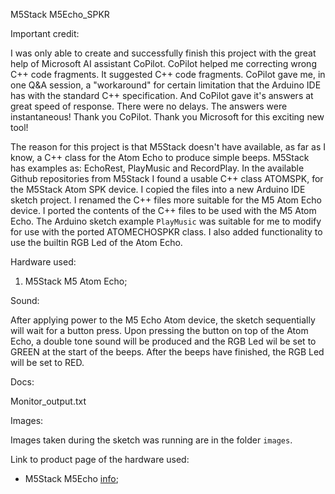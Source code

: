 M5Stack M5Echo_SPKR

Important credit:

I was only able to create and successfully finish this project with the great help of Microsoft AI assistant CoPilot.
CoPilot helped me correcting wrong C++ code fragments. It suggested C++ code fragments. CoPilot gave me, in one Q&A session, a "workaround" 
for certain limitation that the Arduino IDE has with the standard C++ specification. And CoPilot gave it's answers at great speed of response.
There were no delays. The answers were instantaneous! Thank you CoPilot. Thank you Microsoft for this exciting new tool!

The reason for this project is that M5Stack doesn't have available, as far as I know, a C++ class for the Atom Echo to produce simple beeps.
M5Stack has examples as: EchoRest, PlayMusic and RecordPlay. In the available Github repositories from M5Stack I found a usable C++ class ATOMSPK,
for the M5Stack Atom SPK device. I copied the files into a new Arduino IDE sketch project. I renamed the C++ files more suitable for the M5 Atom Echo device.
I ported the contents of the C++ files to be used with the M5 Atom Echo. 
The Arduino sketch example ```PlayMusic``` was suitable for me to modify for use with the ported ATOMECHOSPKR class.
I also added functionality to use the builtin RGB Led of the Atom Echo. 

Hardware used:

1. M5Stack M5 Atom Echo;


Sound:

After applying power to the M5 Echo Atom device, the sketch sequentially will wait for a button press.
Upon pressing the button on top of the Atom Echo, a double tone sound will be produced and the RGB Led wil be set to GREEN at the start of the beeps. After the beeps have finished, the RGB Led will be set to RED.

Docs:

Monitor_output.txt


Images: 

Images taken during the sketch was running are in the folder ```images```.

Link to product page of the hardware used:

- M5Stack M5Echo [info](https://shop.m5stack.com/products/atom-echo-smart-speaker-dev-kit);
